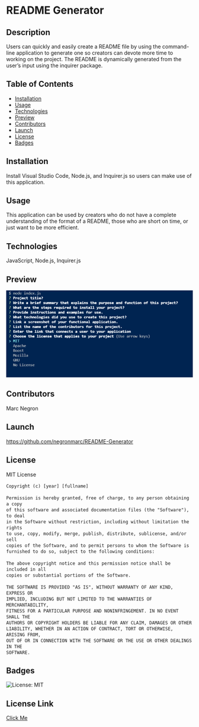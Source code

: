 # README Generator

  ## Description
  Users can quickly and easily create a README file by using the command-line application to generate one so creators can devote more time to working on the project. The README is dynamically generated from the user’s input using the inquirer package. 
  
  ## Table of Contents
  - [Installation](#installation)
  - [Usage](#usage)
  - [Technologies](#technologies)
  - [Preview](#preview)
  - [Contributors](#credit)
  - [Launch](#launch)
  - [License](#license)
  - [Badges](#badges)

  ## Installation
  Install Visual Studio Code, Node.js, and Inquirer.js so users can make use of this application. 
  ## Usage
  This application can be used by creators who do not have a complete understanding of the format of a README, those who are short on time, or just want to be more efficient.  
  ## Technologies
  JavaScript, Node.js, Inquirer.js
  ## Preview
  ![Img](https://github.com/negronmarc/README-Generator/blob/main/images/preview.PNG?raw=true)
  ## Contributors
  Marc Negron
  ## Launch
  https://github.com/negronmarc/README-Generator
  ## License
  MIT License

    Copyright (c) [year] [fullname]
    
    Permission is hereby granted, free of charge, to any person obtaining a copy
    of this software and associated documentation files (the "Software"), to deal
    in the Software without restriction, including without limitation the rights
    to use, copy, modify, merge, publish, distribute, sublicense, and/or sell
    copies of the Software, and to permit persons to whom the Software is
    furnished to do so, subject to the following conditions:
    
    The above copyright notice and this permission notice shall be included in all
    copies or substantial portions of the Software.
    
    THE SOFTWARE IS PROVIDED "AS IS", WITHOUT WARRANTY OF ANY KIND, EXPRESS OR
    IMPLIED, INCLUDING BUT NOT LIMITED TO THE WARRANTIES OF MERCHANTABILITY,
    FITNESS FOR A PARTICULAR PURPOSE AND NONINFRINGEMENT. IN NO EVENT SHALL THE
    AUTHORS OR COPYRIGHT HOLDERS BE LIABLE FOR ANY CLAIM, DAMAGES OR OTHER
    LIABILITY, WHETHER IN AN ACTION OF CONTRACT, TORT OR OTHERWISE, ARISING FROM,
    OUT OF OR IN CONNECTION WITH THE SOFTWARE OR THE USE OR OTHER DEALINGS IN THE
    SOFTWARE.
  ## Badges
  ![License: MIT](https://img.shields.io/badge/License-MIT-yellow.svg)
  ## License Link
  [Click Me](https://opensource.org/licenses/MIT) 
